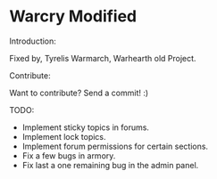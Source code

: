# Warcry Modified
Introduction:

Fixed by, Tyrelis Warmarch, Warhearth old Project.

Contribute:

Want to contribute? Send a commit! :)

TODO:
- Implement sticky topics in forums.
- Implement lock topics.
- Implement forum permissions for certain sections.
- Fix a few bugs in armory.
- Fix last a one remaining bug in the admin panel.
